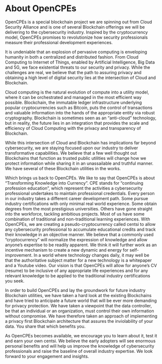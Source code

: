 # About OpenCPEs

OpenCPEs is a special blockchain project we are spinning out from Cloud Security Alliance and is one of several Blockchain offerings we will be delivering to the cybersecurity industry. Inspired by the cryptocurrency model, OpenCPEs promises to revolutionize how security professionals measure their professional development experiences.

It is undeniable that an explosion of pervasive computing is enveloping humanity in both a centralized and distributed fashion. From Cloud Computing to Internet of Things, enabled by Artificial Intelligence, Big Data and 5G, we face existential threats to our security and privacy. While the challenges are real, we believe that the path to assuring privacy and obtaining a high level of digital security lies at the intersection of Cloud and Blockchain.

Cloud computing is the natural evolution of compute into a utility model, where it can be orchestrated and managed in the most efficient way possible. Blockchain, the immutable ledger infrastructure underlying popular cryptocurrencies such as Bitcoin, puts the control of transactions and valuable information into the hands of the appropriate entity via robust cryptography. Blockchain is sometimes seen as an “anti-cloud” technology, but in reality, the future lies in an integration that provides the scale and efficiency of Cloud Computing with the privacy and transparency of Blockchain.

While this intersection of Cloud and Blockchain has implications far beyond cybersecurity, we are staying focused upon our industry to deliver transformative capabilities. We believe that a few well thought out Blockchains that function as trusted public utilities will change how we protect information while sharing it in an unassailable and truthful manner. We have several of these Blockchain utilities in the works.

Which brings us back to OpenCPEs. We like to say that OpenCPEs is about “Transforming Knowledge into Currency”. CPE stands for “continuing profession education”, which represent the activities a cybersecurity professional undertakes to maintain professional credentials. Every person in our industry takes a different career development path. Some pursue industry certifications with only minimal real world experience. Some obtain degrees from the most prestigious universities. Others have gone straight into the workforce, tackling ambitious projects. Most of us have some combination of traditional and non-traditional learning experiences. With OpenCPEs, we are creating a pseudo-cryptocurrency called centsi to allow any cybersecurity professional to accumulate educational credits and track their knowledge in an objective manner. We believe that a commonly used “cryptocurrency” will normalize the expression of knowledge and allow anyone’s expertise to be readily apparent. We think it will further work as an incentive mechanism to create a new dynamic and energy for self-improvement. In a world where technology changes daily, it may well be that the authoritative subject matter for a new technology is a whitepaper and a Youtube video. Our vision is that OpenCPEs will allow for anyone’s CV (resume) to be inclusive of any appropriate life experiences and for any relevant knowledge to be applied to the traditional industry certifications you seek.

In order to build OpenCPEs and lay the groundwork for future industry Blockchain utilities, we have taken a hard look at the existing Blockchains and have tried to anticipate a future world that will be ever more demanding for privacy protection. We have taken a viewpoint that the data controller, be that an individual or an organization, must control their own information without compromise. We have therefore taken an approach of implementing a privacy first Blockchain architecture that assures the inviolability of your data. You share that which benefits you.

As OpenCPEs becomes available, we encourage you to learn about it, test it and earn your own centsi. We believe the early adopters will see enormous personal benefits and will help us improve the knowledge of cybersecurity professionals and raise the baseline of overall industry expertise. We look forward to your engagement and insights.
